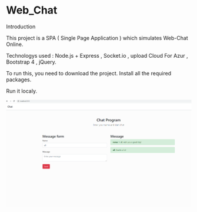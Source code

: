 # Web_Chat
Introduction

This project is a SPA ( Single Page Application ) which simulates Web-Chat Online.

Technologys used : Node.js + Express , Socket.io , upload Cloud For Azur , Bootstrap 4 , jQuery.

To run this, you need to download the project.
Install all the required packages.

Run it localy.

![](image/viewSample.PNG)

